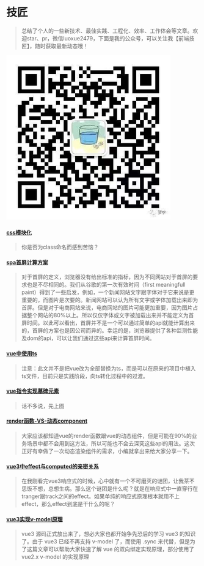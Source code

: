 # 技匠
> 总结了个人的一些新技术、最佳实践、工程化、效率、工作体会等文章。欢迎star、pr，微信luoxue2479，下面是我的公众号，可以关注我【前端技匠】，随时获取最新动态哦！

![前端技匠](public/gongzhonghao.jpeg)
#### [css模块化](src/views/css/css模块化.md) 
 > 你是否为class命名而感到苦恼？  

#### [spa首屏计算方案](src/views/performance/spa首屏计算方案.md) 
 > 对于首屏的定义，浏览器没有给出标准的指标，因为不同网站对于首屏的要求也是不尽相同的。我们从谷歌的第一次有效时间（first meaningfull paint）得到了一些启发，例如，一个新闻网站文字跟字体对于它来说是更重要的，而图片是次要的。新闻网站可以认为所有文字或字体加载出来即为首屏。但是对于电商网站来说，电商网站的图片可能更加重要，因为图片占据整个网站的80%以上。所以仅仅字体或文字被加载出来并不能定义为首屏时间。以此可以看出，首屏并不是一个可以通过简单的api就能计算出来的，首屏的方案也是因公司而异的。幸运的是，浏览器提供了各种监测性能及dom的api，可以让我们通过这些api来计算首屏时间。 

#### [vue中使用ts](src/views/typescript/vue中使用ts.md) 
 > 注意：此文并不是把vue改为全部替换为ts，而是可以在原来的项目中植入ts文件，目前只是实践阶段，向ts转化过程中的过渡。 

#### [vue指令实现墓碑元素](src/views/vue/vue指令实现墓碑元素.md) 
 > 话不多说，先上图 

#### [render函数-VS-动态component](src/views/vue/render/render函数-VS-动态component.md) 
 > 大家应该都知道vue的render函数跟vue的动态组件，但是可能在90%的业务场景中都不会用到这方法，所以可能也不会去深究这些api的用法。这次正好有幸做了一次动态渲染组件的需求，小编就拿出来给大家分享一下。 

#### [vue3中effect与computed的亲密关系](src/views/vue3/effect/vue3中effect与computed的亲密关系.md) 
 > 在我刚看完vue3响应式的时候，心中就有一个不可磨灭的谜团，让我茶不思饭不想，总想生病。那么这个谜团是什么呢？就是在响应式中一直穿行在tranger跟track之间的effect。如果单纯的响应式原理根本就用不上effect，那么effect到底是干什么的呢？ 

#### [vue3实现v-model原理](src/views/vue3/proxy/vue3实现v-model原理.md) 
 > vue3 源码正式放出来了，想必大家也都开始争先恐后的学习 vue3 的知识了。由于 vue3 已经不再支持 v-model 了，而使用 .sync 来代替，但是为了这篇文章可以帮助大家快速了解 vue 的双向绑定实现原理，部分使用了 vue2.x v-model 的实现原理 

